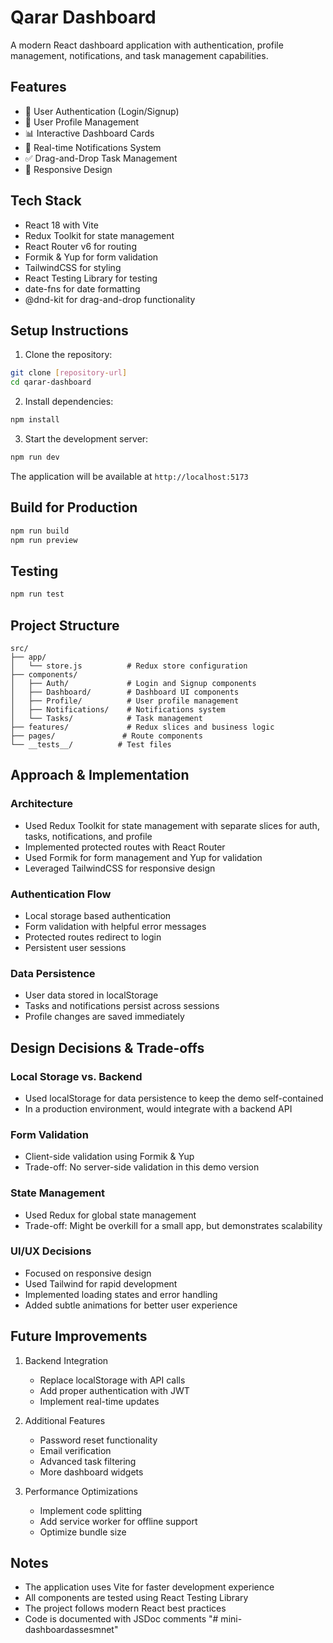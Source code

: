 # Qarar Dashboard

A modern React dashboard application with authentication, profile management, notifications, and task management capabilities.

## Features

- 🔐 User Authentication (Login/Signup)
- 👤 User Profile Management
- 📊 Interactive Dashboard Cards
- 🔔 Real-time Notifications System
- ✅ Drag-and-Drop Task Management
- 📱 Responsive Design

## Tech Stack

- React 18 with Vite
- Redux Toolkit for state management
- React Router v6 for routing
- Formik & Yup for form validation
- TailwindCSS for styling
- React Testing Library for testing
- date-fns for date formatting
- @dnd-kit for drag-and-drop functionality

## Setup Instructions

1. Clone the repository:
```bash
git clone [repository-url]
cd qarar-dashboard
```

2. Install dependencies:
```bash
npm install
```

3. Start the development server:
```bash
npm run dev
```

The application will be available at `http://localhost:5173`

## Build for Production

```bash
npm run build
npm run preview
```

## Testing

```bash
npm run test
```

## Project Structure

```
src/
├── app/
│   └── store.js          # Redux store configuration
├── components/
│   ├── Auth/             # Login and Signup components
│   ├── Dashboard/        # Dashboard UI components
│   ├── Profile/          # User profile management
│   ├── Notifications/    # Notifications system
│   └── Tasks/            # Task management
├── features/             # Redux slices and business logic
├── pages/               # Route components
└── __tests__/          # Test files
```

## Approach & Implementation

### Architecture
- Used Redux Toolkit for state management with separate slices for auth, tasks, notifications, and profile
- Implemented protected routes with React Router
- Used Formik for form management and Yup for validation
- Leveraged TailwindCSS for responsive design

### Authentication Flow
- Local storage based authentication
- Form validation with helpful error messages
- Protected routes redirect to login
- Persistent user sessions

### Data Persistence
- User data stored in localStorage
- Tasks and notifications persist across sessions
- Profile changes are saved immediately

## Design Decisions & Trade-offs

### Local Storage vs. Backend
- Used localStorage for data persistence to keep the demo self-contained
- In a production environment, would integrate with a backend API

### Form Validation
- Client-side validation using Formik & Yup
- Trade-off: No server-side validation in this demo version

### State Management
- Used Redux for global state management
- Trade-off: Might be overkill for a small app, but demonstrates scalability

### UI/UX Decisions
- Focused on responsive design
- Used Tailwind for rapid development
- Implemented loading states and error handling
- Added subtle animations for better user experience

## Future Improvements

1. Backend Integration
   - Replace localStorage with API calls
   - Add proper authentication with JWT
   - Implement real-time updates

2. Additional Features
   - Password reset functionality
   - Email verification
   - Advanced task filtering
   - More dashboard widgets

3. Performance Optimizations
   - Implement code splitting
   - Add service worker for offline support
   - Optimize bundle size

## Notes

- The application uses Vite for faster development experience
- All components are tested using React Testing Library
- The project follows modern React best practices
- Code is documented with JSDoc comments
"# mini-dashboardassesmnet" 
